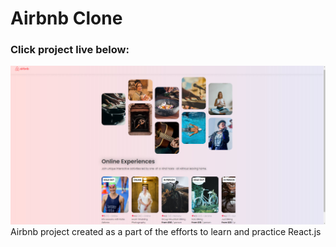 # Airbnb Clone
### Click project live below:
[![Airbnb Clone img](https://github.com/will-s-205/will-s-205.github.io/blob/dd92717d5bc860369c84390ac926e0986c0894c7/fcc-portfolio/img/Airbnb%20big%202023-06-16_22-35-09.jpg)](https://williamstep.com/airbnb-clone/)
Airbnb project created as a part of the efforts to learn and practice React.js
